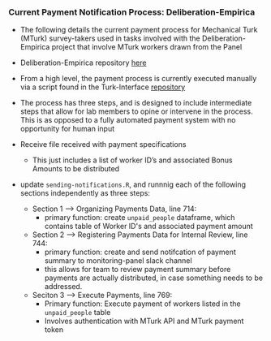 
### Current Payment Notification Process: Deliberation-Empirica

- The following details the current payment process for Mechanical Turk (MTurk) survey-takers used in tasks involved with the Deliberation-Empirica project that involve MTurk workers drawn from the Panel
- Deliberation-Empirica repository [here](https://github.com/Watts-Lab/deliberation-empirica)
- From a high level, the payment process is currently executed manually via a script found in the Turk-Interface [repository](https://github.com/Watts-Lab/deliberation-project/blob/main/survey_workflows/sending-notifications.R)
- The process has three steps, and is designed to include intermediate steps that allow for lab members to opine or intervene in the process. This is as opposed to a fully automated payment system with no opportunity for human input 


- Receive file received with payment specifications
    - This just includes a list of worker ID’s and associated Bonus Amounts to be distributed
- update `sending-notifications.R`, and runnnig each of the following sections independently as three steps:
    - Section 1 —> Organizing Payments Data, line 714:
        - primary function: create `unpaid_people` dataframe, which contains table of Worker ID's and associated payment amount
    - Section 2 —> Registering Payments Data for Internal Review, line 744:
        - primary function: create and send notifcation of payment summary to monitoring-panel slack channel
        - this allows for team to review payment summary before payments are actually distributed, in case something needs to be addressed. 
    - Seciton 3 —> Execute Payments, line 769:
        - Primary function: Execute payment of workers listed in the `unpaid_people` table
        - Involves authentication with MTurk API and MTurk payment token 

